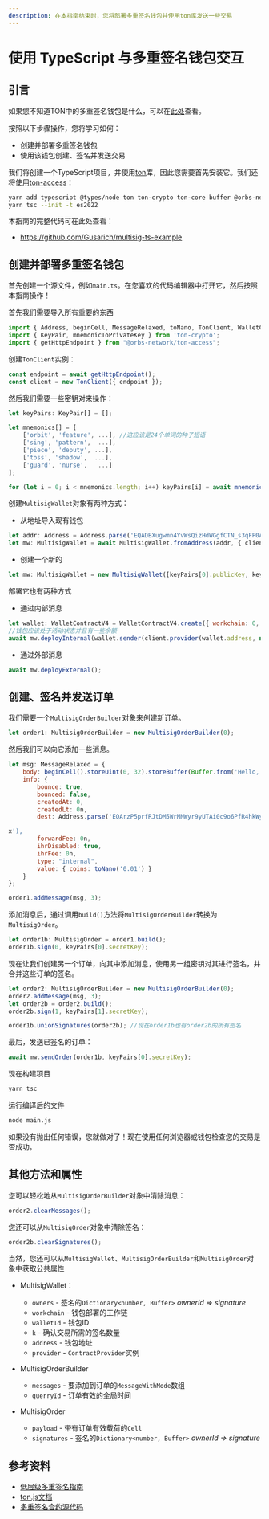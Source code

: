 ```yaml
---
description: 在本指南结束时，您将部署多重签名钱包并使用ton库发送一些交易
---
```


# 使用 TypeScript 与多重签名钱包交互

## 引言

如果您不知道TON中的多重签名钱包是什么，可以在[此处](/develop/smart-contracts/tutorials/multisig)查看。

按照以下步骤操作，您将学习如何：

- 创建并部署多重签名钱包
- 使用该钱包创建、签名并发送交易

我们将创建一个TypeScript项目，并使用[ton](https://www.npmjs.com/package/ton)库，因此您需要首先安装它。我们还将使用[ton-access](https://www.orbs.com/ton-access/)：

```bash
yarn add typescript @types/node ton ton-crypto ton-core buffer @orbs-network/ton-access
yarn tsc --init -t es2022
```

本指南的完整代码可在此处查看：

- https://github.com/Gusarich/multisig-ts-example

## 创建并部署多重签名钱包

首先创建一个源文件，例如`main.ts`。在您喜欢的代码编辑器中打开它，然后按照本指南操作！

首先我们需要导入所有重要的东西

```js
import { Address, beginCell, MessageRelaxed, toNano, TonClient, WalletContractV4, MultisigWallet, MultisigOrder, MultisigOrderBuilder } from "ton";
import { KeyPair, mnemonicToPrivateKey } from 'ton-crypto';
import { getHttpEndpoint } from "@orbs-network/ton-access";
```

创建`TonClient`实例：

```js
const endpoint = await getHttpEndpoint();
const client = new TonClient({ endpoint });
```

然后我们需要一些密钥对来操作：

```js
let keyPairs: KeyPair[] = [];

let mnemonics[] = [
    ['orbit', 'feature', ...], //这应该是24个单词的种子短语
    ['sing', 'pattern',  ...],
    ['piece', 'deputy', ...],
    ['toss', 'shadow',  ...],
    ['guard', 'nurse',   ...]
];

for (let i = 0; i < mnemonics.length; i++) keyPairs[i] = await mnemonicToPrivateKey(mnemonics[i]);
```

创建`MultisigWallet`对象有两种方式：

- 从地址导入现有钱包

```js
let addr: Address = Address.parse('EQADBXugwmn4YvWsQizHdWGgfCTN_s3qFP0Ae0pzkU-jwzoE');
let mw: MultisigWallet = await MultisigWallet.fromAddress(addr, { client });
```

- 创建一个新的

```js
let mw: MultisigWallet = new MultisigWallet([keyPairs[0].publicKey, keyPairs[1].publicKey], 0, 0, 1, { client });
```

部署它也有两种方式

- 通过内部消息

```js
let wallet: WalletContractV4 = WalletContractV4.create({ workchain: 0, publicKey: keyPairs[4].publicKey });
//钱包应该处于活动状态并且有一些余额
await mw.deployInternal(wallet.sender(client.provider(wallet.address, null), keyPairs[4].secretKey), toNano('0.05'));
```

- 通过外部消息

```js
await mw.deployExternal();
```

## 创建、签名并发送订单

我们需要一个`MultisigOrderBuilder`对象来创建新订单。

```js
let order1: MultisigOrderBuilder = new MultisigOrderBuilder(0);
```

然后我们可以向它添加一些消息。

```js
let msg: MessageRelaxed = {
    body: beginCell().storeUint(0, 32).storeBuffer(Buffer.from('Hello, world!')).endCell(),
    info: {
        bounce: true,
        bounced: false,
        createdAt: 0,
        createdLt: 0n,
        dest: Address.parse('EQArzP5prfRJtDM5WrMNWyr9yUTAi0c9o6PfR4hkWy9UQXH

x'),
        forwardFee: 0n,
        ihrDisabled: true,
        ihrFee: 0n,
        type: "internal",
        value: { coins: toNano('0.01') }
    }
};

order1.addMessage(msg, 3);
```

添加消息后，通过调用`build()`方法将`MultisigOrderBuilder`转换为`MultisigOrder`。

```js
let order1b: MultisigOrder = order1.build();
order1b.sign(0, keyPairs[0].secretKey);
```

现在让我们创建另一个订单，向其中添加消息，使用另一组密钥对其进行签名，并合并这些订单的签名。

```js
let order2: MultisigOrderBuilder = new MultisigOrderBuilder(0);
order2.addMessage(msg, 3);
let order2b = order2.build();
order2b.sign(1, keyPairs[1].secretKey);

order1b.unionSignatures(order2b); //现在order1b也有order2b的所有签名
```

最后，发送已签名的订单：

```js
await mw.sendOrder(order1b, keyPairs[0].secretKey);
```

现在构建项目

```bash
yarn tsc
```

运行编译后的文件

```bash
node main.js
```

如果没有抛出任何错误，您就做对了！现在使用任何浏览器或钱包检查您的交易是否成功。

## 其他方法和属性

您可以轻松地从`MultisigOrderBuilder`对象中清除消息：

```js
order2.clearMessages();
```

您还可以从`MultisigOrder`对象中清除签名：

```js
order2b.clearSignatures();
```

当然，您还可以从`MultisigWallet`、`MultisigOrderBuilder`和`MultisigOrder`对象中获取公共属性

- MultisigWallet：
  - `owners` - 签名的`Dictionary<number, Buffer>` _ownerId => signature_
  - `workchain` - 钱包部署的工作链
  - `walletId` - 钱包ID
  - `k` - 确认交易所需的签名数量
  - `address` - 钱包地址
  - `provider` - `ContractProvider`实例

- MultisigOrderBuilder
  - `messages` - 要添加到订单的`MessageWithMode`数组
  - `querryId` - 订单有效的全局时间

- MultisigOrder
  - `payload` - 带有订单有效载荷的`Cell`
  - `signatures` - 签名的`Dictionary<number, Buffer>` _ownerId => signature_

## 参考资料

- [低层级多重签名指南](/develop/smart-contracts/tutorials/multisig)
- [ton.js文档](https://ton-community.github.io/ton/)
- [多重签名合约源代码](https://github.com/ton-blockchain/multisig-contract)
